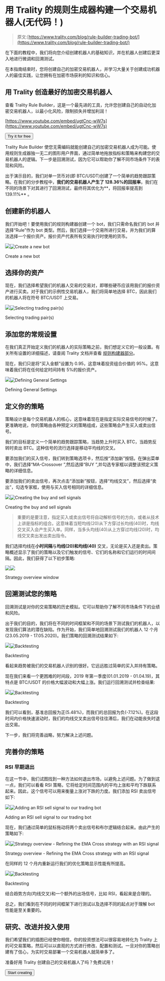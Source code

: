# 用 Trality 的规则生成器构建一个交易机器人(无代码！)

> 原文:[https://www.trality.com/blog/rule-builder-trading-bot/](https://www.trality.com/blog/rule-builder-trading-bot/)

在下面的教程中，我们将向您介绍创建机器人的基础知识，并在机器人创建后更深入地进行微调和回溯测试。

在本指南结束时，您将创建自己的加密交易机器人，并学习大量关于创建成功机器人的最佳实践，让您拥有在加密市场获利的知识和信心。

## 用 Trality 创造最好的加密交易机器人

查看 Trality Rule Builder，这是一个最先进的工具，允许您创建自己的自动化加密交易机器人，以最小化风险，限制损失并增加利润！

[https://www.youtube.com/embed/ugtCnc-wW7s](https://www.youtube.com/embed/ugtCnc-wW7s)

<button type="button" class="chakra-button css-1hnfsz">Try it for free</button>

Trality Rule Builder 使您无需编码就能创建自己的加密交易机器人成为可能。使用规则生成器独一无二的图形用户界面，通过简单地拖放指标和策略来构建您的交易机器人的逻辑。下一步是回溯测试，因为它可以帮助你了解不同市场条件下的表现和风险。

出于演示目的，我们对单一货币对(即 BTC/USDT)创建了一个简单的趋势跟踪策略。在我们的分步教程中，**我们的交易机器人产生了 128.36%的回报率**，我们在不同的场景下对其进行了回溯测试，最终将其优化为**，将回报率提高到 139.11%** 。

## 创建新的机器人

我们开始吧！要使用我们的规则构建器创建一个 bot，我们只需命名我们的 bot 并选择“Rule”作为 bot 类型。然后，我们选择一个交易所进行交易，并为我们的算法选择一个报价资产。报价资产代表所有交易执行时使用的货币。

![](img/2823c95e2f3bf82669bdddb05ff95039.png)![Create a new bot](img/de8c871ae2bd5126299a755b5ee587e0.png)



Create a new bot



## 选择你的资产

现在，我们选择希望我们的机器人交易的交易对，即哪些硬币应该用我们的报价资产进行买卖。对于我们的示例性交易机器人，我们将简单地选择 BTC，因此我们的机器人将在符号 BTC/USDT 上交易。

![](img/2ad692704bacd761b7680d3de8cb4bb9.png)![Selecting trading pair(s)](img/21b9d80c85c65075d1274491d7aebff7.png)



Selecting trading pair(s)



## 添加您的常规设置

在我们真正开始定义我们的机器人的实际策略之前，我们想定义它的一般设置。有关所有设置的详细描述，请查阅 Trality 文档并查看 [规则构建器部分](https://docs.trality.com/quick-start/rule)。

现在，我们只是将“买入金额”设置为 0.95，这意味着投资组合价值的 95%。这意味着我们将在任何给定时间持有 5%的报价资产。

![](img/2823c95e2f3bf82669bdddb05ff95039.png)![Defining General Settings](img/dd5a04caceb549e2777cf79a34416801.png)



Defining General Settings



## 定义你的策略

策略设计是每个交易机器人的核心，这意味着现在是指定实际交易信号的时候了。更准确地说，你的策略由各种预定义的策略组成，这些策略会产生买入或卖出信号。

我们的目标是定义一个简单的趋势跟踪策略，当趋势上升时买入 BTC，当趋势反转时卖出 BTC。这种信号的流行选择是移动平均线的交叉。

要添加我们的买入信号，我们转到策略选项卡，然后按“添加新”按钮。在弹出菜单中，我们选择“MA-Crossover ”,然后选择“BUY ”,并勾选专家框以调整该预定义策略的详细信息。

要添加我们的卖出信号，再次点击“添加新”按钮，选择“均线交叉”，然后选择“卖出”，勾选专家框，使用与买入信号相同的详细信息。

![](img/9dfdd074668b8496f8c576bfc64a6385.png)![Creating the buy and sell signals](img/c0cb06db52ace32f4ff6e99e1446b718.png)



Creating the buy and sell signals



> 重要的是要注意，指定买入或卖出信号将自动解析信号的方向，或者从技术上讲是指标的组合。这意味着当短均线(20)从下方穿过长均线(40)时，均线交叉买入会产生买入单。同样，当多头均线(40)从上方穿过均线(20)时，均线交叉卖出发出卖出指令。

我们选择均线在**小时间隔**与**均线(20)和均线(40)** 交叉，无论是买入还是卖出。策略概述显示了我们的策略以及它们触发的信号、它们的名称和它们运行的时间间隔。因此，我们获得了以下初步策略:

![](img/9dfdd074668b8496f8c576bfc64a6385.png)![](img/c2078e897b9dde2d84bc7f7e262b6092.png)



Strategy overview window



## 回溯测试您的策略

回溯测试是对你的交易策略的历史模拟。它可以帮助你了解不同市场条件下的业绩和风险。

出于我们的目的，我们将在不同的时间框架和不同的场景下测试我们的机器人，以发现我们算法的潜在缺陷。作为开始，我们简单地回溯测试我们的机器人 12 个月(23.05.2019 - 17.05.2020)。我们策略的回溯测试结果如下:

![](img/9dfdd074668b8496f8c576bfc64a6385.png)![Backtesting](img/4019f7a5c950007ba5e7315c5e1794e6.png)



Backtesting



看起来趋势被我们的交易机器人识别的很好。它远远胜过简单的买入并持有策略。

现在我们来看一个更困难的时间段，2019 年第一季度(01.01.2019 - 01.04.19)，其特点是 BTC/USDT 的价格大幅波动和大幅上涨。我们运行回溯测试并检查结果:

![](img/9dfdd074668b8496f8c576bfc64a6385.png)![Backtesting](img/4932b22249fd8c4c1f69c92f7e537ee0.png)



Backtesting



我们可以看到，基准总回报为正(5.48%)，而我们的总回报为负(-7.12%)。在这段时间内价格快速波动时，我们的均线交叉卖出信号往往滞后，我们在动能丧失时退出交易。

下一步，我们将完善战略，努力解决上述问题。

## 完善你的策略

### RSI 早期退出

在这一节中，我们试图找到一种方法如何退出市场，以避免上述问题。为了做到这一点，我们可以看看 RSI 策略，它将给定时间范围内的平均上涨和平均下跌联系起来。因此，这个信号可以用来衡量上涨对下跌的力度。我们添加 RSI 卖出信号如下:

![](img/9dfdd074668b8496f8c576bfc64a6385.png)![Adding an RSI sell signal to our trading bot](img/1953e70d9792dd9c3e0e95391a96570b.png)



Adding an RSI sell signal to our trading bot



现在，我们通过简单的鼠标拖动将两个卖出信号和布尔逻辑结合起来。由此产生的策略如下:

![](img/9dfdd074668b8496f8c576bfc64a6385.png)![Strategy overview - Refining the EMA Cross strategy with an RSI signal](img/cc4785e06b6115d0f090c5aa355e9784.png)



Strategy overview - Refining the EMA Cross strategy with an RSI signal



在同样的 12 个月内重新运行我们的优化策略显示性能有所提高。

![](img/9dfdd074668b8496f8c576bfc64a6385.png)![Backtesting](img/470a5cf41c492595241b554f8391d705.png)



Backtesting



结合趋势方向(均线交叉)和一个额外的出场信号，比如 RSI，看起来是合理的。

总之，我们看到在不同的时间框架下进行测试以及选择不同的起点对于理解 bot 性能是至关重要的。

## 研究、改进并投入使用

我们希望我们的插图已经使你相信，你的投资想法可以很容易地转化为 Trality 上的可交易策略，然后可以以直观的方式进行修改、配置和测试。一旦对你的策略创建有了信心，为实时交易部署一个交易机器人就简单多了。

准备好用 Trality 创建自己的交易机器人了吗？免费试用！

<button type="button" class="chakra-button css-1hnfsz">Start creating</button>